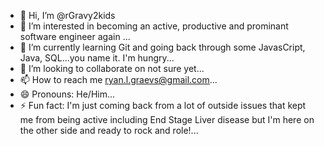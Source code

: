 - 👋 Hi, I’m @rGravy2kids
- 👀 I’m interested in becoming an active, productive and prominant software engineer again ...
- 🌱 I’m currently learning Git and  going back through some JavasCript, Java, SQL...you name it.  I'm hungry...
- 💞️ I’m looking to collaborate on not sure yet...
- 📫 How to reach me ryan.l.graevs@gmail.com...
- 😄 Pronouns: He/Him...
- ⚡ Fun fact: I'm just coming back from a lot of outside issues that kept me from being active including End Stage Liver disease but I'm here on the other side and ready to rock and role!...

<!---
rGravy2kids/rGravy2kids is a ✨ special ✨ repository because its `README.md` (this file) appears on your GitHub profile.
You can click the Preview link to take a look at your changes.
--->
